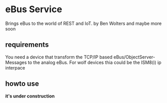 # eBus Service

Brings eBus to the world of REST and IoT.
 by Ben Wolters and maybe more soon

## requirements

You need a device that transform the TCP/IP based eBus/ObjectServer-Messages to the analog eBus. For wolf devices thia could be the ISM8(i) ip interpace

## howto use

**it's under construction**
